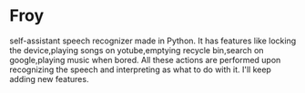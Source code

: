 # Froy
self-assistant speech recognizer made in Python.
It has features like locking the device,playing songs on yotube,emptying recycle bin,search on google,playing music when bored.
All these actions are performed upon recognizing the speech and interpreting as what to do with it.
I'll keep adding new features.
